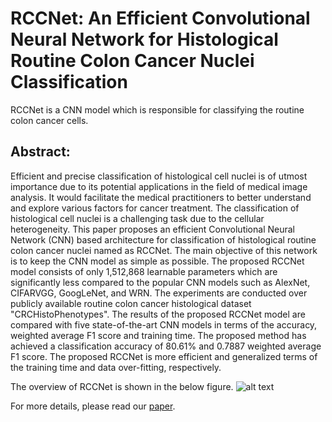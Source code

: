# RCCNet: An Efficient Convolutional Neural Network for Histological Routine Colon Cancer Nuclei Classification
RCCNet is a CNN model which is responsible for classifying the routine colon cancer cells.

## Abstract:
Efficient and precise classification of histological cell nuclei is of utmost importance due to its potential applications
in the field of medical image analysis. It would facilitate the medical practitioners to better understand and explore various
factors for cancer treatment. The classification of histological cell nuclei is a challenging task due to the cellular
heterogeneity. This paper proposes an efficient Convolutional Neural Network (CNN) based architecture for classification of
histological routine colon cancer nuclei named as RCCNet. The main objective of this network is to keep the CNN model as simple
as possible. The proposed RCCNet model consists of only 1,512,868 learnable parameters which are significantly less compared
to the popular CNN models such as AlexNet, CIFARVGG, GoogLeNet, and WRN. The experiments are conducted over publicly available
routine colon cancer histological dataset "CRCHistoPhenotypes". The results of the proposed RCCNet model are compared with five
state-of-the-art CNN models in terms of the accuracy, weighted average F1 score and training time. The proposed method has
achieved a classification accuracy of 80.61% and 0.7887 weighted average F1 score. The proposed RCCNet is more efficient and
generalized terms of the training time and data over-fitting, respectively.

The overview of RCCNet is shown in the below figure.
![alt text](https://github.com/shabbeersh/RCCNet/blob/master/RCCNet.png)

For more details, please read our [paper](https://arxiv.org/abs/1810.02797).
